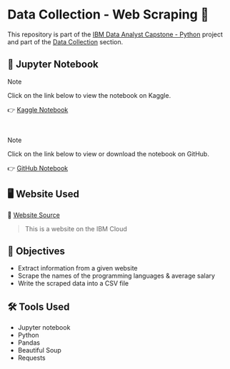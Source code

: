 <h1>Data Collection - Web Scraping 📝</h1>

<p>This repository is part of the <a href = 'https://github.com/FaiLuReH3Ro/ibm-da-capstone-py'>IBM Data Analyst Capstone - Python</a> project and part of the <a href = 'https://github.com/FaiLuReH3Ro/ibm-da-capstone-py?tab=readme-ov-file#data-collection'>Data Collection</a> section.</p>

## 📓 Jupyter Notebook

> [!NOTE]
> Click on the link below to view the notebook on Kaggle.

👉 [Kaggle Notebook](https://www.kaggle.com/code/failureh3ro/collecting-data-using-web-scraping)

<br>

> [!NOTE]
> Click on the link below to view or download the notebook on GitHub.

👉 [GitHub Notebook](https://github.com/FaiLuReH3Ro/data-collection-web-scraping/blob/main/Collecting_Data_Using_Web_Scraping.ipynb)

<h2>🖥️ Website Used</h2>

🔗 <a href = 'https://cf-courses-data.s3.us.cloud-object-storage.appdomain.cloud/IBM-DA0321EN-SkillsNetwork/labs/datasets/Programming_Languages.html'>Website Source</a>

> This is a website on the IBM Cloud

<h2>🚀 Objectives</h2>

* Extract information from a given website 
* Scrape the names of the programming languages & average salary
* Write the scraped data into a CSV file

<h2>🛠️ Tools Used</h2>

* Jupyter notebook
* Python
* Pandas
* Beautiful Soup
* Requests
